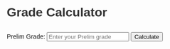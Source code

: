 <!DOCTYPE html>
<html lang="en">
<head>
    <meta charset="UTF-8">
    <meta name="viewport" content="width=device-width, initial-scale=1.0">
    <title>Grade Calculator</title>
    <style>
        body {
            font-family: Arial, sans-serif;
            margin: 50px;
        }
        h1 {
            color: #333;
        }
        input, button {
            margin: 10px 0;
        }
        .message {
            margin-top: 20px;
            font-weight: bold;
        }
    </style>
</head>
<body>

<h1>Grade Calculator</h1>

<form id="gradeForm">
        <label>Prelim Grade:</label>
        <input type="text" id="prelim" placeholder="Enter your Prelim grade">
        <button>Calculate</button>
    </form>

<div id="resultMessage" class="message"></div>

<script>
        document.getElementById('gradeForm').onsubmit = function(event) {
            event.preventDefault();

            var prelimGrade = document.getElementById('prelim').value;
            var message = "";

            if (isNaN(prelimGrade) || prelimGrade < 0 || prelimGrade > 100) {
                message = "Please enter a valid grade between 0 and 100.";
            } else if (prelimGrade > 90) {
                message = "You've already passed with your Prelim grade! Edi Wow:)";
            } else if (prelimGrade < 75) {
                message = "Unfortunately, you can't pass.";
            } else {
                var required = (225 - prelimGrade) / 2;
                if (required > 100) {
                    message = "You need more than 100 in Midterms/Finals to pass.";
                } else {
                    message = "You need at least " + required.toFixed(2) + " in Midterms and Finals.";
                }
            }

            document.getElementById('resultMessage').innerText = message;
        };
    </script>

</body>
</html>
